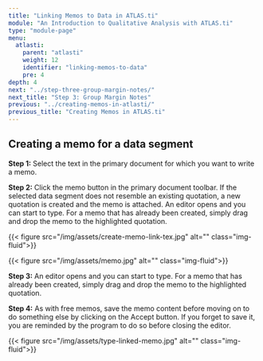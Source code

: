 ```yaml
---
title: "Linking Memos to Data in ATLAS.ti"
module: "An Introduction to Qualitative Analysis with ATLAS.ti"
type: "module-page"
menu:
  atlasti:
    parent: "atlasti"
    weight: 12
    identifier: "linking-memos-to-data"
    pre: 4
depth: 4
next: "../step-three-group-margin-notes/"
next_title: "Step 3: Group Margin Notes"
previous: "../creating-memos-in-atlasti/"
previous_title: "Creating Memos in ATLAS.ti"
---
```

## Creating a memo for a data segment

__Step 1:__ Select the text in the primary document for which you want to write a memo.

__Step 2:__ Click the memo button in the primary document toolbar. If the selected data segment does not resemble an existing quotation, a new quotation is created and the memo is attached. An editor opens and you can start to type. For a memo that has already been created, simply drag and drop the memo to the highlighted quotation.

{{< figure src="/img/assets/create-memo-link-tex.jpg" alt="" class="img-fluid">}}

{{< figure src="/img/assets/memo.jpg" alt="" class="img-fluid">}}

__Step 3:__ An editor opens and you can start to type. For a memo that has already been created, simply drag and drop the memo to the highlighted quotation.

__Step 4:__ As with free memos, save the memo content before moving on to do something else by clicking on the Accept button. If you forget to save it, you are reminded by the program to do so before closing the editor.

{{< figure src="/img/assets/type-linked-memo.jpg" alt="" class="img-fluid">}}